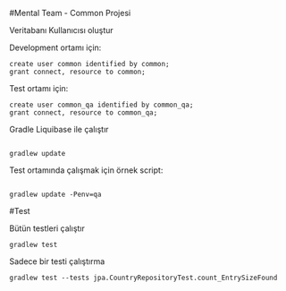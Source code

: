#Mental Team - Common Projesi

Veritabanı Kullanıcısı oluştur

Development ortamı için:
```
create user common identified by common;
grant connect, resource to common;
```

Test ortamı için:
```
create user common_qa identified by common_qa;
grant connect, resource to common_qa;
```


Gradle Liquibase ile çalıştır

```

gradlew update

```

Test ortamında çalışmak için örnek script:
```

gradlew update -Penv=qa

```

#Test 

Bütün testleri çalıştır
```
gradlew test
```

Sadece bir testi çalıştırma
```
gradlew test --tests jpa.CountryRepositoryTest.count_EntrySizeFound
```

